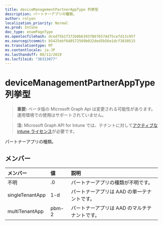 ```yaml
---
title: deviceManagementPartnerAppType 列挙型
description: パートナーアプリの種類。
author: rolyon
localization_priority: Normal
ms.prod: Intune
doc_type: enumPageType
ms.openlocfilehash: dced75b1f372b0b639378676574d75cefd13c95f
ms.sourcegitcommit: b5425ebf648572569b032ded5b56e1dcf3830515
ms.translationtype: MT
ms.contentlocale: ja-JP
ms.lasthandoff: 08/13/2019
ms.locfileid: "36313077"
---
```

# <a name="devicemanagementpartnerapptype-enum-type"></a>deviceManagementPartnerAppType 列挙型

> **重要:** ベータ版の Microsoft Graph Api は変更される可能性があります。運用環境での使用はサポートされていません。

> **注:** Microsoft Graph API for Intune では、テナントに対して[アクティブな intune ライセンス](https://go.microsoft.com/fwlink/?linkid=839381)が必要です。

パートナーアプリの種類。

## <a name="members"></a>メンバー
|メンバー|値|説明|
|:---|:---|:---|
|不明|.0|パートナーアプリの種類が不明です。|
|singleTenantApp|1-d|パートナーアプリは AAD の単一テナントです。|
|multiTenantApp|pbm-2|パートナーアプリは AAD のマルチテナントです。|



